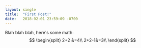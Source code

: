 ```yaml
---
layout: single
title:  "First Post!"
date:   2018-02-01 23:59:09 -0700
---
```

Blah blah blah, here's some math:
$$
\begin{split}
2+2 &=4\\
2+2-1&=3\\
\end{split}
$$